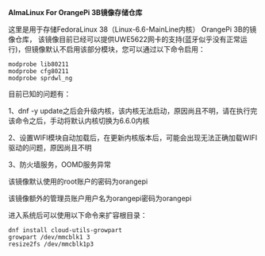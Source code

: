 **AlmaLinux For OrangePi 3B镜像存储仓库**

这里是用于存储FedoraLinux 38（Linux-6.6-MainLine内核） OrangePi 3B的镜像仓库，
该镜像目前已经可以提供UWE5622网卡的支持(蓝牙似乎没有正常运行)，但镜像默认不启用该部分模块，您可以通过以下命令启用：

```shell
modprobe lib80211
modprobe cfg80211
modprobe sprdwl_ng
```

目前已知的问题有：

1、dnf -y update之后会升级内核，该内核无法启动，原因尚且不明，请在执行完该命令之后，手动将默认内核切换为6.6.0内核

2、设置WIFI模块自动加载后，在更新内核版本后，可能会出现无法正确加载WIFI驱动的问题，原因尚且不明

3、防火墙服务，OOMD服务异常

该镜像默认使用的root账户的密码为orangepi

该镜像额外的管理员账户用户名为orangepi密码为orangepi

进入系统后可以使用以下命令来扩容根目录：

```shell
dnf install cloud-utils-growpart
growpart /dev/mmcblk1 3
resize2fs /dev/mmcblk1p3
